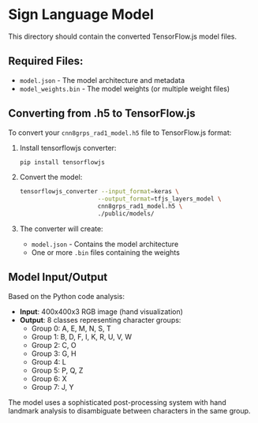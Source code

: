# Sign Language Model

This directory should contain the converted TensorFlow.js model files.

## Required Files:
- `model.json` - The model architecture and metadata
- `model_weights.bin` - The model weights (or multiple weight files)

## Converting from .h5 to TensorFlow.js

To convert your `cnn8grps_rad1_model.h5` file to TensorFlow.js format:

1. Install tensorflowjs converter:
   ```bash
   pip install tensorflowjs
   ```

2. Convert the model:
   ```bash
   tensorflowjs_converter --input_format=keras \
                         --output_format=tfjs_layers_model \
                         cnn8grps_rad1_model.h5 \
                         ./public/models/
   ```

3. The converter will create:
   - `model.json` - Contains the model architecture
   - One or more `.bin` files containing the weights

## Model Input/Output

Based on the Python code analysis:
- **Input**: 400x400x3 RGB image (hand visualization)
- **Output**: 8 classes representing character groups:
  - Group 0: A, E, M, N, S, T
  - Group 1: B, D, F, I, K, R, U, V, W
  - Group 2: C, O
  - Group 3: G, H
  - Group 4: L
  - Group 5: P, Q, Z
  - Group 6: X
  - Group 7: J, Y

The model uses a sophisticated post-processing system with hand landmark analysis to disambiguate between characters in the same group.